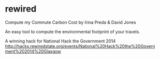 rewired
=======

Compute my Commute Carbon Cost by Irina Preda & David Jones

An easy tool to compute the environmental footprint of your travels.

A winning hack for National Hack the Government 2014
http://hacks.rewiredstate.org/events/National%20Hack%20the%20Government%202014%20Glasgow
